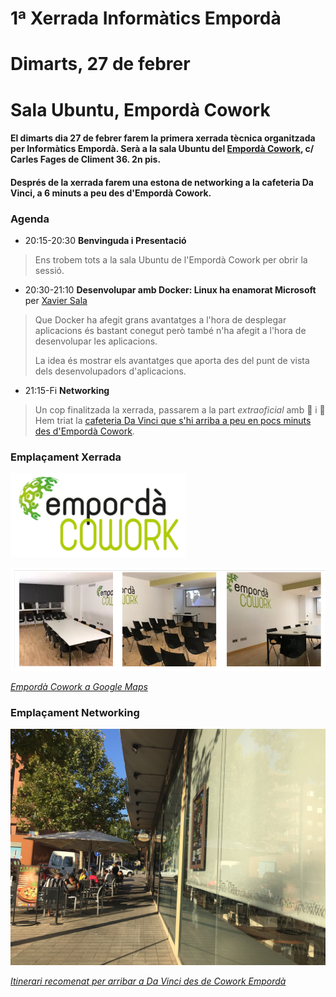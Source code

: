 # 1ª Xerrada Informàtics Empordà
# Dimarts, 27 de febrer
# Sala Ubuntu, Empordà Cowork

#### El dimarts dia 27 de febrer farem la primera xerrada tècnica organitzada per Informàtics Empordà. Serà a la sala Ubuntu del [Empordà Cowork](http://empordacowork.cat), c/ Carles Fages de Climent 36. 2n pis.

#### Després de la xerrada farem una estona de networking a la cafeteria Da Vinci, a 6 minuts a peu des d'Empordà Cowork.

### Agenda

- 20:15-20:30 **Benvinguda i Presentació**

> Ens trobem tots a la sala Ubuntu de l'Empordà Cowork per obrir la sessió.

- 20:30-21:10 **Desenvolupar amb Docker: Linux ha enamorat Microsoft** per [Xavier Sala](http://afegirurl.com)

> Que Docker ha afegit grans avantatges a l'hora de desplegar aplicacions és bastant conegut però també n'ha afegit a l'hora de desenvolupar les aplicacions. 
>
> La idea és mostrar els avantatges que aporta des del punt de vista dels desenvolupadors d'aplicacions.

- 21:15-Fi **Networking** 

> Un cop finalitzada la xerrada, passarem a la part _extraoficial_ amb :beer: i :fork_and_knife: Hem triat la [cafeteria Da Vinci que s'hi arriba a peu en pocs minuts des d'Empordà Cowork](https://www.google.es/maps/dir/Emporda+Cowork,+Figueres/Cafeteria+Da+Vinci,+Carrer+Mare+de+D%C3%A9u+de+Montserrat,+11,+17600+Figueres,+Girona/@42.2583027,2.9599835,17z/data=!4m14!4m13!1m5!1m1!1s0x12ba8dc014c7dc1f:0x757f19e7680433eb!2m2!1d2.9587698!2d42.2583604!1m5!1m1!1s0x12ba8dc79adbd9f7:0xc6a3c518c3b12ade!2m2!1d2.9655472!2d42.257846!3e2).

### Emplaçament Xerrada

[![Empordà Cowork](https://github.com/InformaticsEmporda/Xerrades/blob/draft-xerrada-2018-02-27/xerrades/2018-02-27/cropped-logo-cowork-molt-petit.png?raw=true)](https://www.google.es/maps/place/Emporda+Cowork/@42.2583604,2.9577309,18z/data=!3m1!4b1!4m5!3m4!1s0x12ba8dc014c7dc1f:0x757f19e7680433eb!8m2!3d42.2583604!4d2.9587698)

![Sala ubuntu](sala_ubuntu.png)

_[Empordà Cowork a Google Maps](https://www.google.es/maps/place/Emporda+Cowork/@42.2583604,2.9577309,18z/data=!3m1!4b1!4m5!3m4!1s0x12ba8dc014c7dc1f:0x757f19e7680433eb!8m2!3d42.2583604!4d2.9587698)_

### Emplaçament Networking

[![Da Vinci](https://github.com/InformaticsEmporda/Xerrades/blob/draft-xerrada-2018-02-27/xerrades/2018-02-27/Da-vinci-figueres-1.jpg?raw=true)](https://www.google.es/maps/place/Cafeteria+Da+Vinci/@42.257846,2.9655472,15z/data=!4m5!3m4!1s0x0:0xc6a3c518c3b12ade!8m2!3d42.257846!4d2.9655472)

_[Itinerari recomenat per arribar a Da Vinci des de Cowork Empordà](https://www.google.es/maps/dir/Emporda+Cowork,+Figueres/Cafeteria+Da+Vinci,+Carrer+Mare+de+D%C3%A9u+de+Montserrat,+11,+17600+Figueres,+Girona/@42.2583027,2.9599835,17z/data=!4m14!4m13!1m5!1m1!1s0x12ba8dc014c7dc1f:0x757f19e7680433eb!2m2!1d2.9587698!2d42.2583604!1m5!1m1!1s0x12ba8dc79adbd9f7:0xc6a3c518c3b12ade!2m2!1d2.9655472!2d42.257846!3e2)_
